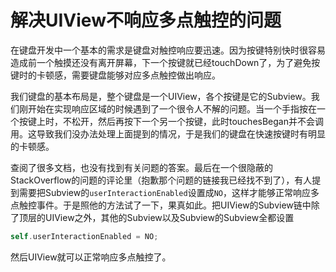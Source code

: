 解决UIView不响应多点触控的问题
==========================

在键盘开发中一个基本的需求是键盘对触控响应要迅速。因为按键特别快时很容易造成前一个触摸还没有离开屏幕，下一个按键就已经touchDown了，为了避免按键时的卡顿感，需要键盘能够对应多点触控做出响应。

我们键盘的基本布局是，整个键盘是一个UIView，各个按键是它的Subview。我们刚开始在实现响应区域的时候遇到了一个很令人不解的问题。当一个手指按在一个按键上时，不松开，然后再按下一个另一个按键，此时touchesBegan并不会调用。这导致我们没办法处理上面提到的情况，于是我们的键盘在快速按键时有明显的卡顿感。

查阅了很多文档，也没有找到有关问题的答案。最后在一个很隐蔽的StackOverflow的问题的评论里（抱歉那个问题的链接我已经找不到了），有人提到需要把Subview的```userInteractionEnabled```设置成```NO```，这样才能够正常响应多点触控事件。于是照他的方法试了一下，果真如此。把UIView的Subview链中除了顶层的UIView之外，其他的Subview以及Subview的Subview全都设置 

```objective-c
self.userInteractionEnabled = NO;
```

然后UIView就可以正常响应多点触控了。